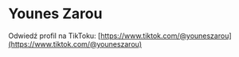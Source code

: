 # Younes Zarou


Odwiedź profil na TikToku: [https://www.tiktok.com/@youneszarou](https://www.tiktok.com/@youneszarou)
